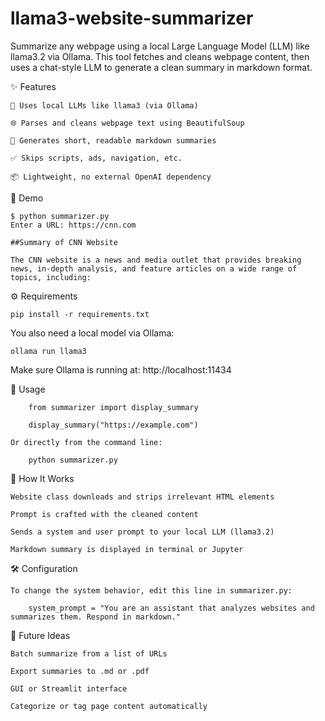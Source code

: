 # llama3-website-summarizer
Summarize any webpage using a local Large Language Model (LLM) like llama3.2 via Ollama. This tool fetches and cleans webpage content, then uses a chat-style LLM to generate a clean summary in markdown format.

✨ Features

    🧠 Uses local LLMs like llama3 (via Ollama)

    🌐 Parses and cleans webpage text using BeautifulSoup

    📝 Generates short, readable markdown summaries

    ✅ Skips scripts, ads, navigation, etc.

    📦 Lightweight, no external OpenAI dependency


🚀 Demo

    $ python summarizer.py
    Enter a URL: https://cnn.com

    ##Summary of CNN Website

    The CNN website is a news and media outlet that provides breaking news, in-depth analysis, and feature articles on a wide range of topics, including:


⚙️ Requirements

    pip install -r requirements.txt

You also need a local model via Ollama:

    ollama run llama3

Make sure Ollama is running at: http://localhost:11434


🧪 Usage

        from summarizer import display_summary

        display_summary("https://example.com")

    Or directly from the command line:

        python summarizer.py

🧠 How It Works

    Website class downloads and strips irrelevant HTML elements

    Prompt is crafted with the cleaned content

    Sends a system and user prompt to your local LLM (llama3.2)

    Markdown summary is displayed in terminal or Jupyter

🛠 Configuration

    To change the system behavior, edit this line in summarizer.py:

        system_prompt = "You are an assistant that analyzes websites and summarizes them. Respond in markdown."


📌 Future Ideas

    Batch summarize from a list of URLs

    Export summaries to .md or .pdf

    GUI or Streamlit interface

    Categorize or tag page content automatically


